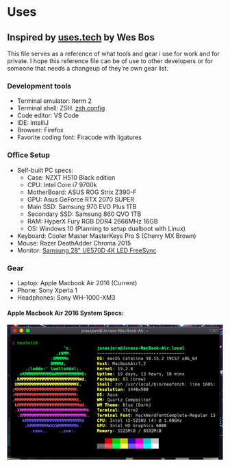 # Uses

## Inspired by [uses.tech](uses.tech) by Wes Bos

This file serves as a reference of what tools and gear i use for work and for private.
I hope this reference file can be of use to other developers or for someone that needs a changeup of they're own gear list.

### Development tools
* Terminal emulator: Iterm 2
* Terminal shell: ZSH. [zsh config](https://github.com/JonasJore/dotfiles/blob/master/.zshrc)
* Code editor: VS Code
* IDE: IntelliJ
* Browser: Firefox
* Favorite coding font: Firacode with ligatures

### Office Setup
* Self-built PC specs:
  * Case: NZXT H510 Black edition
  * CPU: Intel Core i7 9700k
  * MotherBoard: ASUS ROG Strix Z390-F
  * GPU: Asus GeForce RTX 2070 SUPER
  * Main SSD: Samsung 970 EVO Plus 1TB
  * Secondary SSD: Samsung 860 QVO 1TB
  * RAM: HyperX Fury RGB DDR4 2666MHz 16GB
  * OS: Windows 10 (Planning to setup dualboot with Linux)
* Keyboard: Cooler Master MasterKeys Pro S (Cherry MX Brown)
* Mouse: Razer DeathAdder Chroma 2015
* Monitor: [Samsung 28" UE570D 4K LED FreeSync](https://www.samsung.com/no/monitors/uhd-ue570/)

### Gear
* Laptop: Apple Macbook Air 2016 (Current)
* Phone: Sony Xperia 1
* Headphones: Sony WH-1000-XM3

#### Apple Macbook Air 2016 System Specs:
![macbook air 2016 system specs](./macos/neofetch.png)